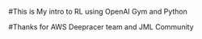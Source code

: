 #This is My intro to RL using OpenAI Gym and Python

#Thanks for AWS Deepracer team and JML Community
